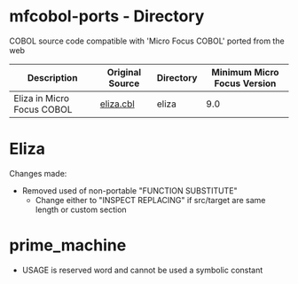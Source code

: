 # mfcobol-ports - Directory
COBOL source code compatible with 'Micro Focus COBOL' ported from the web

| Description                | Original Source                                                                               | Directory | Minimum Micro Focus Version |
| -------------------------- | --------------------------------------------------------------------------------------------- | --------- | --------------------------- |
| Eliza in Micro Focus COBOL | [eliza.cbl](https://github.com/OCamlPro/gnucobol-contrib/blob/master/samples/eliza/eliza.cbl) | eliza     | 9.0                         |



# Eliza

Changes made:
 - Removed used of non-portable "FUNCTION SUBSTITUTE"
   - Change either to "INSPECT REPLACING" if src/target are same length or custom section

# prime_machine
 - USAGE is reserved word and cannot be used a symbolic constant